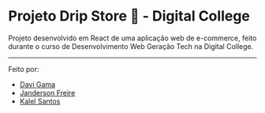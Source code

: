 # Projeto Drip Store 👟 - Digital College
Projeto desenvolvido em React de uma aplicação web de e-commerce, feito durante o curso de Desenvolvimento Web Geração Tech na Digital College.

---
Feito por:
 - [Davi Gama](https://github.com/davi-gama)
 - [Janderson Freire](https://github.com/JandersonFLima)
 - [Kalel Santos](https://github.com/Kalel0163)


